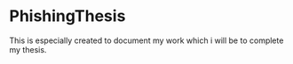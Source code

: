 # PhishingThesis
This is especially created to document my work which i will be to complete my thesis.
